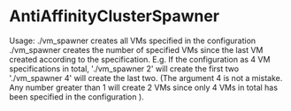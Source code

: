 # AntiAffinityClusterSpawner
Usage:
./vm_spawner 
creates all VMs specified in the configuration
./vm_spawner <an integer>
creates the number of specified VMs since the last VM created according to the specification. E.g. If the configuration as 4 VM specifications in total, './vm_spawner 2' will create the first two './vm_spawner 4' will create the last two. (The argument 4 is not a mistake. Any number greater than 1 will create 2 VMs since only 4 VMs in total has been specified in the configuration ).